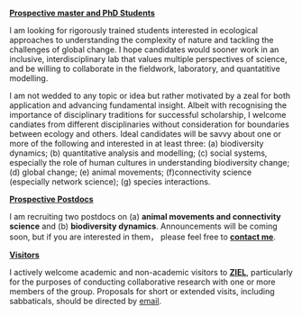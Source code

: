 
__[Prospective master and PhD Students]()__ 

I am looking for rigorously trained students interested in ecological approaches to understanding the complexity of nature and tackling the challenges of global change. I hope candidates would sooner work in an inclusive, interdisciplinary lab that values multiple perspectives of science, and be willing to collaborate in the fieldwork, laboratory, and quantatitive modelling. 

I am not wedded to any topic or idea but rather motivated by a zeal for both application and advancing fundamental insight. Albeit with recognising the importance of disciplinary traditions for successful scholarship, I welcome candiates from different disciplinaries without consideration for boundaries between ecology and others. Ideal candidates will be savvy about one or more of the following and interested in at least three: (a) biodiversity dynamics; (b) quantitative analysis and modelling; (c) social systems, especially the role of human cultures in understanding biodiversity change; (d) global change; (e) animal movements; (f)connectivity science (especially network science); (g) species interactions.


__[Prospective Postdocs]()__ 

I am recruiting two postdocs on (a) __animal movements and connectivity science__ and (b) __biodiversity dynamics__. Announcements will be coming soon, but if you are interested in them， please feel free to __[contact me](/contacts/)__.

__[Visitors]()__

I actively welcome academic and non-academic visitors to __[ZIEL]()__, particularly for the purposes of conducting collaborative research with one or more members of the group. Proposals for short or extended visits, including sabbaticals, should be directed by [email](/contact/).
